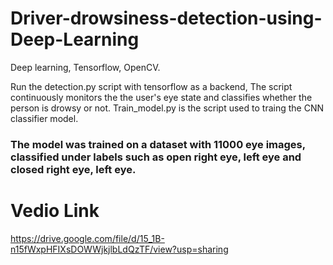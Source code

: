 # Driver-drowsiness-detection-using-Deep-Learning
Deep learning, Tensorflow, OpenCV.

Run the detection.py script with tensorflow as a backend, The script continuously monitors the the user's eye state and classifies whether the person is drowsy or not.
Train_model.py is the script used to traing the CNN classifier model.

### The model was trained on a dataset with 11000 eye images, classified under labels such as open right eye, left eye and closed right eye, left eye.

# Vedio Link
https://drive.google.com/file/d/15_1B-n15fWxpHFIXsDOWWjkjlbLdQzTF/view?usp=sharing
